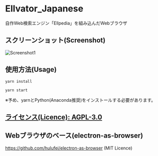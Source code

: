 # Ellvator_Japanese
 自作Web検索エンジン「Ellpedia」を組み込んだWebブラウザ


## スクリーンショット(Screenshot)
![Screenshot1](https://github.com/thunderra1n/Ellvator_Japanese/blob/master/screenshot1.png)


## 使用方法(Usage)
`yarn install`

`yarn start`

 ※予め、yarnとPython(Anaconda推奨)をインストールする必要があります。


## [ライセンス(Licence): AGPL-3.0](/LICENSE)


## Webブラウザのベース(electron-as-browser)
<https://github.com/hulufei/electron-as-browser> (MIT Licence)